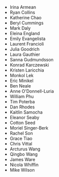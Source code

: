 - Irina Armean
- Ryan Collins
- Katherine Chao
- Beryl Cummings
- Mark Daly
- Eleina England
- Emily Evangelista
- Laurent Francioli
- Julia Goodrich
- Laura Gauthier
- Sanna Gudmundsson
- Konrad Karczewski
- Kristen Laricchia
- Monkol Lek
- Eric Minikel
- Ben Neale
- Anne O'Donnell-Luria
- William Phu
- Tim Poterba
- Dan Rhodes
- Kaitlin Samocha
- Eleanor Seaby
- Cotton Seed
- Moriel Singer-Berk
- Rachel Son
- Grace Tiao
- Chris Vittal
- Arcturus Wang
- Qingbo Wang
- James Ware
- Nicola Whiffin
- Mike Wilson
